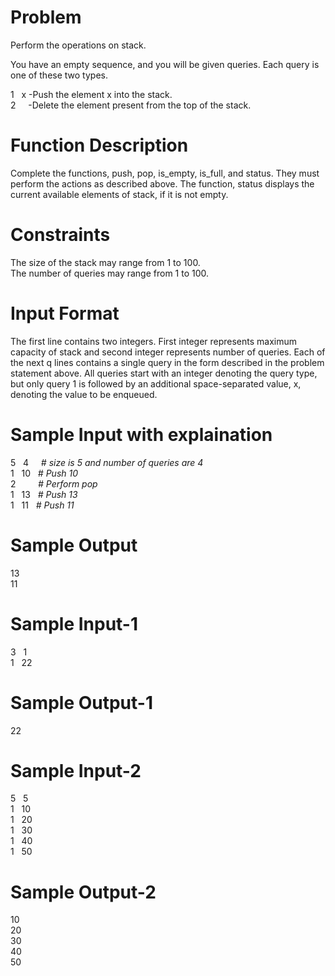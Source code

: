 # Problem
Perform the operations on stack.

You have an empty sequence, and you will be given  queries. Each query is one of these two types.

1 &nbsp; x  -Push the element x into the stack.<br/>
2 &nbsp; &nbsp;   -Delete the element present from the top of the stack.<br/>


# Function Description
Complete the functions, push, pop, is_empty, is_full, and status. They must perform the actions as described above. The function, status displays the current available elements of stack, if it is not empty.


# Constraints
The size of the stack may range from 1 to 100.<br/>
The number of queries may range from 1 to 100.<br/>


# Input Format
The first line contains two integers. First integer represents maximum capacity of stack and second integer represents number of queries. Each of the next q lines contains a single query in the form described in the problem statement above. All queries start with an integer denoting the query type, but only query 1 is followed by an additional space-separated value, x, denoting the value to be enqueued.

# Sample Input with explaination
5 &nbsp; 4 &nbsp; &nbsp; _# size is 5 and number of queries are 4_<br />
1 &nbsp; 10 &nbsp;    _# Push 10_<br />
2 &nbsp; &nbsp; &nbsp; &nbsp;   _# Perform pop_<br />
1 &nbsp; 13 &nbsp;   _# Push 13_<br />
1 &nbsp; 11 &nbsp;   _# Push 11_<br />

# Sample Output
13<br/>
11


# Sample Input-1
3 &nbsp; 1<br/>
1 &nbsp; 22


# Sample Output-1
22

# Sample Input-2
5 &nbsp; 5<br/>
1 &nbsp; 10<br/>
1 &nbsp; 20<br/>
1 &nbsp; 30<br/>
1 &nbsp; 40<br/>
1 &nbsp; 50<br/>


# Sample Output-2
10<br/>
20<br/>
30<br/>
40<br/>
50<br/>
